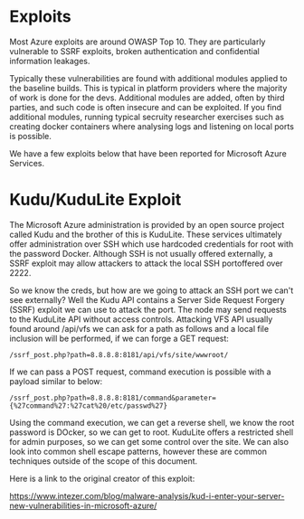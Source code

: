 # Exploits

Most Azure exploits are around OWASP Top 10. They are particularly vulnerable to SSRF exploits, broken authentication and confidential information leakages.

Typically these vulnerabilities are found with additional modules applied to the baseline builds. This is typical in platform providers where the majority of work is done for the devs. Additional modules are added, often by third parties, and such code is often insecure and can be exploited. If you find additional modules, running typical secruity researcher exercises such as creating docker containers where analysing logs and listening on local ports is possible.

We have a few exploits below that have been reported for Microsoft Azure Services.

# Kudu/KuduLite Exploit

The Microsoft Azure administration is provided by an open source project called Kudu and the brother of this is KuduLite. These services ultimately offer administration over SSH which use hardcoded credentials for root with the password Docker. Although SSH is not usually offered externally, a SSRF exploit may allow attackers to attack the local SSH portoffered over 2222.

So we know the creds, but how are we going to attack an SSH port we can't see externally? Well the Kudu API contains a Server Side Request Forgery (SSRF) exploit we can use to attack the port. The node may send requests to the KuduLite API without access controls. Attacking VFS API usually found around /api/vfs we can ask for a path as follows and a local file inclusion will be performed, if we can forge a GET request:
 
```/ssrf_post.php?path=8.8.8.8:8181/api/vfs/site/wwwroot/```

If we can pass a POST request, command execution is possible with a payload similar to below:

```/ssrf_post.php?path=8.8.8.8:8181/command&parameter={%27command%27:%27cat%20/etc/passwd%27}```

Using the command execution, we can get a reverse shell, we know the root password is DOcker, so we can get to root. KuduLite offers a restricted shell for admin purposes, so we can get some control over the site. We can also look into common shell escape patterns, however these are common techniques outside of the scope of this document.

Here is a link to the original creator of this exploit:

https://www.intezer.com/blog/malware-analysis/kud-i-enter-your-server-new-vulnerabilities-in-microsoft-azure/

